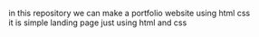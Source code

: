 in this repository we can make a portfolio website using html css  
it is simple landing page just using html and css
